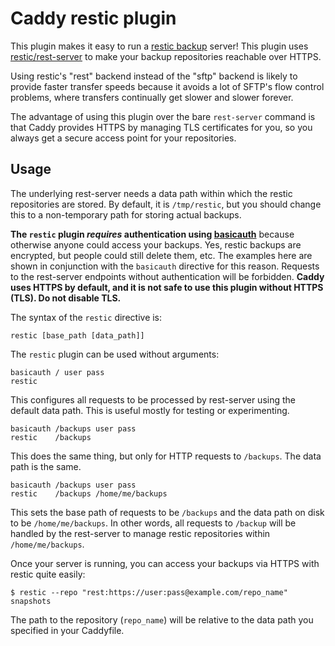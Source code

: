 Caddy restic plugin
===================

This plugin makes it easy to run a [restic backup](https://github.com/restic/restic) server! This plugin uses [restic/rest-server](https://github.com/restic/rest-server) to make your backup repositories reachable over HTTPS.

Using restic's "rest" backend instead of the "sftp" backend is likely to provide faster transfer speeds because it avoids a lot of SFTP's flow control problems, where transfers continually get slower and slower forever.

The advantage of using this plugin over the bare `rest-server` command is that Caddy provides HTTPS by managing TLS certificates for you, so you always get a secure access point for your repositories.

## Usage

The underlying rest-server needs a data path within which the restic repositories are stored. By default, it is `/tmp/restic`, but you should change this to a non-temporary path for storing actual backups.

**The `restic` plugin _requires_ authentication using [basicauth](https://caddyserver.com/docs/basicauth)** because otherwise anyone could access your backups. Yes, restic backups are encrypted, but people could still delete them, etc. The examples here are shown in conjunction with the `basicauth` directive for this reason. Requests to the rest-server endpoints without authentication will be forbidden. **Caddy uses HTTPS by default, and it is not safe to use this plugin without HTTPS (TLS). Do not disable TLS.**

The syntax of the `restic` directive is:

```
restic [base_path [data_path]]
```

The `restic` plugin can be used without arguments:

```
basicauth / user pass
restic
```

This configures all requests to be processed by rest-server using the default data path. This is useful mostly for testing or experimenting.

```
basicauth /backups user pass
restic    /backups
```

This does the same thing, but only for HTTP requests to `/backups`. The data path is the same.

```
basicauth /backups user pass
restic    /backups /home/me/backups
```

This sets the base path of requests to be `/backups` and the data path on disk to be `/home/me/backups`. In other words, all requests to `/backup` will be handled by the rest-server to manage restic repositories within `/home/me/backups`.

Once your server is running, you can access your backups via HTTPS with restic quite easily:

```
$ restic --repo "rest:https://user:pass@example.com/repo_name" snapshots
```

The path to the repository (`repo_name`) will be relative to the data path you specified in your Caddyfile.
